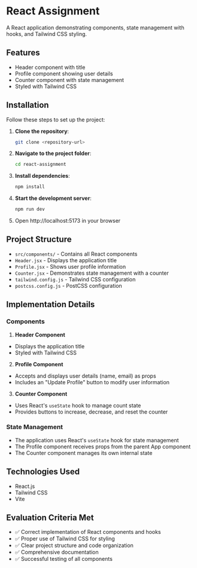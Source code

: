 # React Assignment

A React application demonstrating components, state management with hooks, and Tailwind CSS styling.

## Features

- Header component with title
- Profile component showing user details
- Counter component with state management
- Styled with Tailwind CSS

## Installation

Follow these steps to set up the project:

1. **Clone the repository**:
   ```sh
   git clone <repository-url>
   ```

2. **Navigate to the project folder**:
   ```sh
   cd react-assignment
   ```

3. **Install dependencies**:
   ```sh
   npm install
   ```

4. **Start the development server**:
   ```sh
   npm run dev
   ```

5. Open http://localhost:5173 in your browser

## Project Structure

- `src/components/` - Contains all React components
- `Header.jsx` - Displays the application title
- `Profile.jsx` - Shows user profile information
- `Counter.jsx` - Demonstrates state management with a counter
- `tailwind.config.js` - Tailwind CSS configuration
- `postcss.config.js` - PostCSS configuration

## Implementation Details

### Components

1. **Header Component**
- Displays the application title
- Styled with Tailwind CSS

2. **Profile Component**
- Accepts and displays user details (name, email) as props
- Includes an "Update Profile" button to modify user information

3. **Counter Component**
- Uses React's `useState` hook to manage count state
- Provides buttons to increase, decrease, and reset the counter

### State Management

- The application uses React's `useState` hook for state management
- The Profile component receives props from the parent App component
- The Counter component manages its own internal state

## Technologies Used

- React.js
- Tailwind CSS
- Vite

## Evaluation Criteria Met

- ✅ Correct implementation of React components and hooks
- ✅ Proper use of Tailwind CSS for styling
- ✅ Clear project structure and code organization
- ✅ Comprehensive documentation
- ✅ Successful testing of all components
